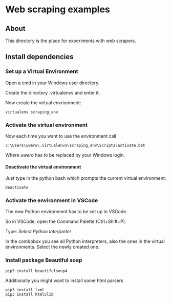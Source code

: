 # Web scraping examples
## About

This directory is the place for experiments with web scrapers.

## Install dependencies

### Set up a Virtual Environment
Open a cmd in your Windows user directory.

Create the directory .virtualenvs and enter it.

Now create the virtual envrionment:

    virtualenv scraping_env


### Activate the virtual environment
Now each time you want to use the environment call
    
    c:\Users\uwero\.virtualenvs\scraping_env\Scripts\activate.bat

Where *uwero* has to be replaced by your Windows login.


#### Deactivate the virtual environment
Just type in the python bash which prompts the current virtual environment:

    Deactivate

### Activate the environment in VSCode

The new Python environment has to be set up in VSCode.

So in VSCode, open the Command Palette (Ctrl+Shift+P).

Type: *Select Python Interpreter*

In the combobox you see all Python interpreters, also the ones in the
virtual environments. Select the newly created one.

### Install package Beautiful soap

    pip3 install beautifulsoup4

Additionally you might want to install some html parsers

    pip3 install lxml
    pip3 install html5lib

